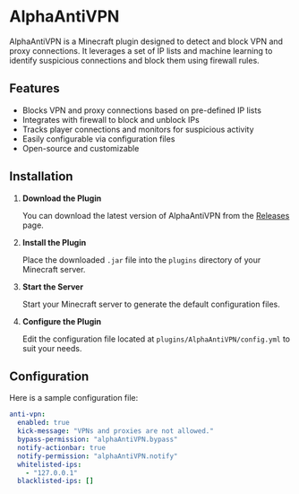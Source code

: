 # AlphaAntiVPN

AlphaAntiVPN is a Minecraft plugin designed to detect and block VPN and proxy connections. It leverages a set of IP lists and machine learning to identify suspicious connections and block them using firewall rules.

## Features

- Blocks VPN and proxy connections based on pre-defined IP lists
- Integrates with firewall to block and unblock IPs
- Tracks player connections and monitors for suspicious activity
- Easily configurable via configuration files
- Open-source and customizable

## Installation

1. **Download the Plugin**

   You can download the latest version of AlphaAntiVPN from the [Releases](https://github.com/L8-Alphine/AlphaAntiVPN/releases) page.

2. **Install the Plugin**

   Place the downloaded `.jar` file into the `plugins` directory of your Minecraft server.

3. **Start the Server**

   Start your Minecraft server to generate the default configuration files.

4. **Configure the Plugin**

   Edit the configuration file located at `plugins/AlphaAntiVPN/config.yml` to suit your needs.

## Configuration

Here is a sample configuration file:

```yaml
anti-vpn:
  enabled: true
  kick-message: "VPNs and proxies are not allowed."
  bypass-permission: "alphaAntiVPN.bypass"
  notify-actionbar: true
  notify-permission: "alphaAntiVPN.notify"
  whitelisted-ips:
    - "127.0.0.1"
  blacklisted-ips: []
